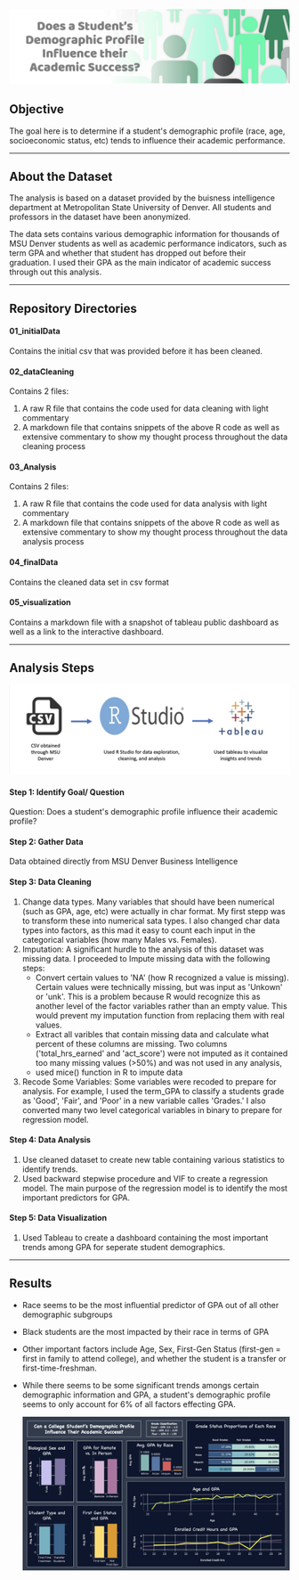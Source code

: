 ![ReadME_header][project_logo]
---

## Objective
The goal here is to determine if a student's demographic profile (race, age, socioeconomic status, etc) tends to influence their academic performance. 



---


## About the Dataset
The analysis is based on a dataset provided by the buisness intelligence department at Metropolitan State University of Denver. All students and professors in the dataset have been anonymized.

The data sets contains various demographic information for thousands of MSU Denver students as well as academic performance indicators, such as term GPA and whether that student has dropped out before their graduation. I used their GPA as the main indicator of academic success through out this analysis.

---


## Repository Directories
#### 01_initialData
Contains the initial csv that was provided before it has been cleaned.
#### 02_dataCleaning
Contains 2 files:
1. A raw R file that contains the code used for data cleaning with light commentary
2. A markdown file that contains snippets of the above R code as well as extensive commentary to show my thought process throughout the data cleaning process
#### 03_Analysis
Contains 2 files:
1. A raw R file that contains the code used for data analysis with light commentary
2. A markdown file that contains snippets of the above R code as well as extensive commentary to show my thought process throughout the data analysis process
#### 04_finalData
Contains the cleaned data set in csv format
#### 05_visualization
Contains a markdown file with a snapshot of tableau public dashboard as well as a link to the interactive dashboard.

---


## Analysis Steps

![pipeline_grades][workflow_graphic]

#### Step 1: Identify Goal/ Question
Question: Does a student's demographic profile influence their academic profile?
#### Step 2: Gather Data
Data obtained directly from MSU Denver Business Intelligence
#### Step 3: Data Cleaning
  1. Change data types. Many variables that should have been numerical (such as GPA, age, etc) were actually in char format. My first stepp was to transform these into numerical sata types. I also changed char data types into factors, as this mad it easy to count each input in the categorical variables (how many Males vs. Females).
  2. Imputation: A significant hurdle to the analysis of this dataset was missing data. I proceeded to Impute missing data with the following steps:
       - Convert certain values to 'NA' (how R recognized a value is missing). Certain values were technically missing, but was input as 'Unkown' or 'unk'. This is a problem because R            would recognize this as another level of the factor variables rather than an empty value. This would prevent my imputation function from replacing them with real values.
       - Extract all varibles that contain missing data and calculate what percent of these columns are missing. Two columns ('total_hrs_earned' and 'act_score') were not imputed as it           contained too many missing values (>50%) and was not used in any analysis,
       - used mice() function in R to impute data
3. Recode Some Variables: Some variables were recoded to prepare for analysis. For example, I used the term_GPA to classify a students grade as 'Good', 'Fair', and 'Poor' in a new variable calles 'Grades.' I also converted many two level categorical variables in binary to prepare for regression model.
#### Step 4: Data Analysis
  1. Use cleaned dataset to create new table containing various statistics to identify trends.
  2. Used backward stepwise procedure and VIF to create a regression model. The main purpose of the regression model is to identify the most important predictors for GPA.
#### Step 5: Data Visualization
  1. Used Tableau to create a dashboard containing the most important trends among GPA for seperate student demographics.

---


## Results
- Race seems to be the most influential predictor of GPA out of all other demographic subgroups
- Black students are the most impacted by their race in terms of GPA
- Other important factors include Age, Sex, First-Gen Status (first-gen = first in family to attend college), and whether the student is a transfer or first-time-freshman.
- While there seems to be some significant trends amongs certain demographic information and GPA, a student's demographic profile seems to only account for 6% of all factors effecting GPA.

  [![dashboard image][dashboard_image]][dashboard_link]





  <!-- Image Links -->

[project_logo]: Proj_images/ReadME_header.jpg
[dashboard_image]: Proj_images/grades_dashboard.jpg
[workflow_graphic]: Proj_images/pipeline_grades.jpg


<!-- External Links -->
[dashboard_link]: https://public.tableau.com/app/profile/gabby.guinard/viz/StudentDemographicsandAcademicSuccess/Dashboard1








